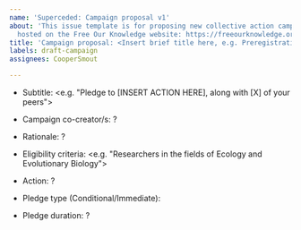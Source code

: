 ```yaml
---
name: 'Superceded: Campaign proposal v1'
about: 'This issue template is for proposing new collective action campaigns to be
  hosted on the Free Our Knowledge website: https://freeourknowledge.org/'
title: 'Campaign proposal: <Insert brief title here, e.g. Preregistration Pledge>'
labels: draft-campaign
assignees: CooperSmout

---
```


<!--- Thanks for proposing a new campaign on Project FOK! 

Instructions:
  1. Add your campaign title in the Title field above. Try to use a positive, simple title that indicates the action you want researchers to take, in as few words as possible (see https://freeourknowledge.org for examples). The subtitle can then give more information on what the campaign is about (see below).
  2. Fill in as much of the below as you can, leaving question marks if you're unsure about something (these can be updated later as the details are worked out). Also feel free to delete any parts that aren't relevant. Note that the text between the arrows will not show up in the new issue. 
  3. Finally, when you're happy with everything click 'Submit new issue'... and let your friends/colleagues know about your new campaign! --->

<!--- Describe in once sentence what researchers are being asked to do (rather than what you're asking them to NOT do), and (if relevant) the critical mass at which action will be taken (see the [website](https://freeourknowledge.org/) for more examples). ---> 
* Subtitle: <e.g. "Pledge to [INSERT ACTION HERE], along with [X] of your peers">

<!--- List anyone else who is proposing this campaign with you using their GitHub @username --->
* Campaign co-creator/s: ?

<!--- Brief description of why this campaign is needed (try to be succinct, see freeourknowledge.org for examples) ---> 
* Rationale: ?

<!--- Who is this campaign for? Describe any constraints on who can sign the pledge (e.g. only researchers in a particular field): --->
* Eligibility criteria: <e.g. "Researchers in the fields of Ecology and Evolutionary Biology">

<!--- What is the action that signatories will carry out (e.g. upload one dataset)? Ideally this should be public in some way, so we can monitor compliance after pledges activate. If there's any further details you'll need to also specify them here (e.g., list of boycotted/whitelisted journals). --->
* Action: ?

<!--- Indicate here what type of pledge you're inviting people to take:
- 'Conditional pledges' ask people to take action when some pre-determined critical mass of support is met ("When X researchers have signed this pledge, we will all take Y action together"). These campaigns aim to solve large-scale collective action problems by organising a critical mass of support prior to action being taken. Indicate this type of campaign by typing "Conditional: " and the number of signatures at which action will be taken (e.g., "Conditional: 100 signatures").
- 'Immediate pledges' are more suited to small-scale problems or those with less risk to individuals who sign the pledge. Indicate this type of campaign by typing "Immediate" --->
* Pledge type (Conditional/Immediate):

<!--- Will the action be carried out for a particular duration (e.g., boycott certain journals for 2 years)? Otherwise, if this field is irrelevant (e.g., the pledge relates to a single action) you can just delete this part --->
* Pledge duration: ?
